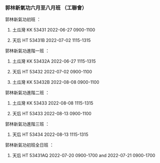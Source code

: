 ### 郭林新氣功六月至八月班  （工聯會）

郭林新氣功初班 ：
1. 土瓜灣 KK 53431
2022-06-27  0900-1100

2. 天后 HT 53431B
2022-07-02 1115-1315

郭林新氣功進階一班 ：
1. 土瓜灣 KK 53432A
2022-06-27 1115-1315

2. 天后 HT 53432
2022-07-02 0900-1100

3. 土瓜灣 KK 53432B
2022-08-08 0900-1100

郭林新氣功進階二班 ：
1. 土瓜灣 KK 53433
2022-08-08 1115-1315

2. 天后 HT 53433
2022-08-13 0900-1100

郭林新氣功進階三班 ：
1. 天后 HT 53434
2022-08-13 1115-1315

郭林新氣功初班全日班 ：
1. 天后 HT 53431AQ
2022-07-20 0900-1700 and
2022-07-21 0900-1700
